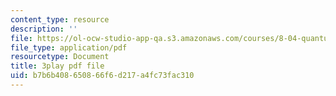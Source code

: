 ```yaml
---
content_type: resource
description: ''
file: https://ol-ocw-studio-app-qa.s3.amazonaws.com/courses/8-04-quantum-physics-i-spring-2016/b7b6b408650866f6d217a4fc73fac310_S9RjSQro2e0.pdf
file_type: application/pdf
resourcetype: Document
title: 3play pdf file
uid: b7b6b408-6508-66f6-d217-a4fc73fac310
---
```

